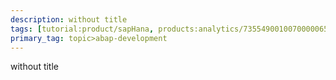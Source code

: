 ```yaml
---
description: without title
tags: [tutorial:product/sapHana, products:analytics/73554900100700000651/01200314690800000638/01200314690900001216]
primary_tag: topic>abap-development
---
```

without title   

